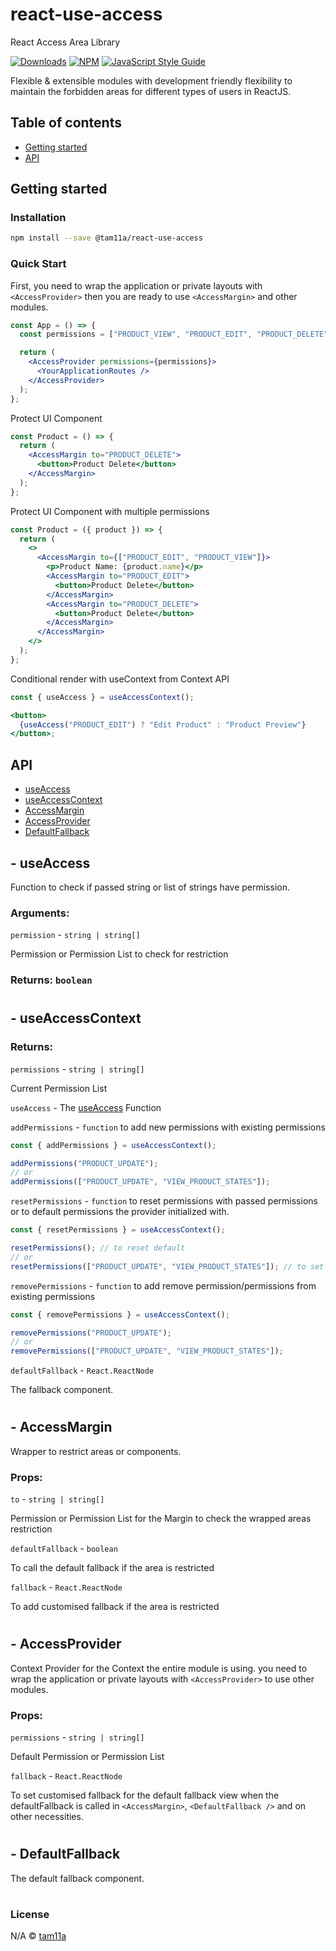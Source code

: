 # react-use-access

React Access Area Library

[![Downloads](https://img.shields.io/npm/dm/@tam11a/react-use-access.svg)](https://www.npmjs.com/package/@tam11a/react-use-access) [![NPM](https://img.shields.io/npm/v/@tam11a/react-use-access.svg)](https://www.npmjs.com/package/@tam11a/react-use-access) [![JavaScript Style Guide](https://img.shields.io/badge/code_style-standard-brightgreen.svg)](https://standardjs.com)

Flexible & extensible modules with development friendly flexibility to maintain the forbidden areas for different types of users in ReactJS.

## Table of contents

- [Getting started](#getting-started)
- [API](#api)

## Getting started

### Installation

```bash
npm install --save @tam11a/react-use-access
```

### Quick Start

First, you need to wrap the application or private layouts with `<AccessProvider>` then you are ready to use `<AccessMargin>` and other modules.

```jsx
const App = () => {
  const permissions = ["PRODUCT_VIEW", "PRODUCT_EDIT", "PRODUCT_DELETE"];

  return (
    <AccessProvider permissions={permissions}>
      <YourApplicationRoutes />
    </AccessProvider>
  );
};
```

Protect UI Component

```jsx
const Product = () => {
  return (
    <AccessMargin to="PRODUCT_DELETE">
      <button>Product Delete</button>
    </AccessMargin>
  );
};
```

Protect UI Component with multiple permissions

```jsx
const Product = ({ product }) => {
  return (
    <>
      <AccessMargin to={["PRODUCT_EDIT", "PRODUCT_VIEW"]}>
        <p>Product Name: {product.name}</p>
        <AccessMargin to="PRODUCT_EDIT">
          <button>Product Delete</button>
        </AccessMargin>
        <AccessMargin to="PRODUCT_DELETE">
          <button>Product Delete</button>
        </AccessMargin>
      </AccessMargin>
    </>
  );
};
```

Conditional render with useContext from Context API

```jsx
const { useAccess } = useAccessContext();

<button>
  {useAccess("PRODUCT_EDIT") ? "Edit Product" : "Product Preview"}
</button>;
```

## API

- [useAccess](#useAccess)
- [useAccessContext](#useAccessContext)
- [AccessMargin](#AccessMargin)
- [AccessProvider](#AccessProvider)
- [DefaultFallback](#DefaultFallback)

## - useAccess

Function to check if passed string or list of strings have permission.

### Arguments:

`permission` - `string | string[]`

Permission or Permission List to check for restriction

### Returns: `boolean`

#

## - useAccessContext

### Returns:

`permissions` - `string | string[]`

Current Permission List

`useAccess` - The [useAccess](#useaccess) Function

`addPermissions` - `function` to add new permissions with existing permissions

```jsx
const { addPermissions } = useAccessContext();

addPermissions("PRODUCT_UPDATE");
// or
addPermissions(["PRODUCT_UPDATE", "VIEW_PRODUCT_STATES"]);
```

`resetPermissions` - `function` to reset permissions with passed permissions or to default permissions the provider initialized with.

```jsx
const { resetPermissions } = useAccessContext();

resetPermissions(); // to reset default
// or
resetPermissions(["PRODUCT_UPDATE", "VIEW_PRODUCT_STATES"]); // to set only these permissions
```

`removePermissions` - `function` to add remove permission/permissions from existing permissions

```jsx
const { removePermissions } = useAccessContext();

removePermissions("PRODUCT_UPDATE");
// or
removePermissions(["PRODUCT_UPDATE", "VIEW_PRODUCT_STATES"]);
```

`defaultFallback` - `React.ReactNode`

The fallback component.

#

## - AccessMargin

Wrapper to restrict areas or components.

### Props:

`to` - `string | string[]`

Permission or Permission List for the Margin to check the wrapped areas restriction

`defaultFallback` - `boolean`

To call the default fallback if the area is restricted

`fallback` - `React.ReactNode`

To add customised fallback if the area is restricted

#

## - AccessProvider

Context Provider for the Context the entire module is using. you need to wrap the application or private layouts with `<AccessProvider>` to use other modules.

### Props:

`permissions` - `string | string[]`

Default Permission or Permission List

`fallback` - `React.ReactNode`

To set customised fallback for the default fallback view when the defaultFallback is called in `<AccessMargin>`, `<DefaultFallback />` and on other necessities.

#

## - DefaultFallback

The default fallback component.

#

### License

N/A © [tam11a](https://github.com/tam11a)
